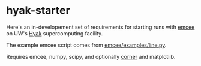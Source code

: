 # hyak-starter

Here's an in-developement set of requirements for starting runs with [emcee](https://github.com/dfm/emcee) on UW's [Hyak](http://www.washington.edu/itconnect/research/hpc/) supercomputing facility.

The example emcee script comes from [emcee/examples/line.py](https://github.com/dfm/emcee/blob/master/examples/line.py). 

Requires emcee, numpy, scipy, and optionally [corner](https://github.com/dfm/corner.py) and matplotlib.
